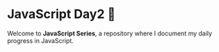 # JavaScript Day2 🚀

Welcome to **JavaScript Series**, a repository where I document my daily progress in JavaScript. 
